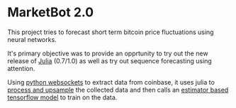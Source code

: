 # MarketBot 2.0

This project tries to forecast short term bitcoin price fluctuations using neural networks.

It's primary objective was to provide an opprtunity to try out the new release of [Julia](https://github.com/JuliaLang/julia/) (0.7/1.0) as well as try out sequence forecasting using attention.

Using [python websockets](./src/utils/collect.py) to extract data from coinbase, it uses julia to [process and upsample](./Clean%20Up.ipynb) the collected data and then calls an [estimator based tensorflow model](./src/pytf) to train on the data.